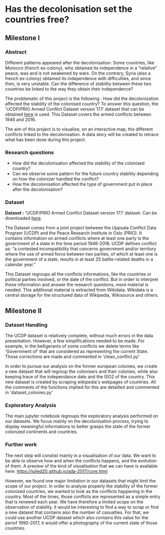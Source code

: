 # Has the decolonisation set the countries free?

## Milestone I

### Abstract

Different patterns appeared after the decolonisation. Some countries, like Morocco (french ex-colony), who obtained its independence in a “relative” peace, was and is not weakened by wars. On the contrary, Syria (also a french ex-colony) obtained its independence with difficulties, and since then, is very unstable. Can the difference of stability between these two countries be linked to the way they obtain their independence?

The problematic of this project is the following : How did the decolonization affected the stability of the colonised country? To answer this question, the 'UCDP/PRIO Armed Conflict Dataset version 17.1' dataset that can be obtained [here](http://ucdp.uu.se/downloads/) is used. This Dataset covers the armed conflicts between 1946 and 2016.

The aim of this project is to visualise, on an interactive map, the different conflicts linked to the decolonisation. A data story will be created to retrace what has been done during this project. 

### Research questions

- How did the decolonisation affected the stability of the colonised country?
- Can we observe some pattern for the future country stability depending on how the colonizer handled the conflict?
- How the decolonisation affected the type of government put in place after the decolonisation? 

### Dataset

**Dataset :** 'UCDP/PRIO Armed Conflict Dataset version 17.1' dataset. Can be downloaded [here](http://ucdp.uu.se/downloads/).

The Dataset comes from a joint project between the Uppsala Conflict Data Program (UCDP) and the Peace Research Institute in Oslo (PRIO). 
It contains information on armed conflicts where at least one party is the government of a state in the time period 1946-2016.
UCDP defines conflict as: “a contested incompatibility that concerns government and/or territory where the use of armed force between two parties, of which at least one is the government of a state, results in at least 25 battle-related deaths in a calendar year.”

This Dataset regroups all the conflicts informations, like the countries or political parties involved, or the date of the conflict. But in order to interpret these information and answer the research questions, more material is needed.
This additional material is extracted from Wikidata. Wikidata is a central storage for the structured data of Wikipedia, Wikisource and others.

## Milestone II

### Dataset Handling

The UCDP dataset is relatively complete, without much errors in the data presentation. However, a few simplifications needed to be made. For example, in the belligerants of some conflicts we delete terms like 'Government of' that are considered as representing the current State. Those corrections are made and commented in 'clean_conflict.py'

In order to pursue our analysis on the former european colonies, we create a new dataset that will regroup the colonisers and their colonies, while also keeping trace of the independance date and the ISO2 of the country. This new dataset is created by scraping wikipedia's webpages of countries. All the comments of the functions implied for this are detailled and commented in 'dataset_colonies.py'


### Exploratory Analysis

The main jupyter notebook regroups the exploratory analysis performed on our datasets. We focus mainly on the decolonisation process, trying to display meaningful informations to better grasps the state of the former colonized continents and countries.

### Further work

The next step will constist mainly in a visualisation of our data. We want to be able to observe how and when the conflicts happens, and the evolution of them.
A preview of the kind of visualisation that we can have is available here: https://julied20.github.io/ada-2017/core.html

However, we found one major limitation in our datasets that might limit the scope of our project. In order to analyse properly the stability of the former colonized countries, we wanted to look as the conflicts happening in the country. Most of the times, those conflicts are represented as a simple entry that is renewed each year. We have therefore a limited scope on the observation of stability, it would be interesting to find a way to scrap or find a new dataset that contains also the number of casualties. For that, we could use another UCDP dataset which also contains this value for the periof 1990-2017, it would offer a photography of the current state of those countries.

